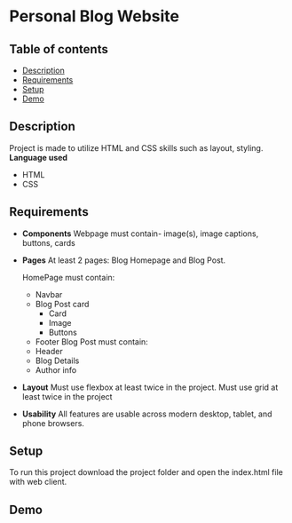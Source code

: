 # Personal Blog Website

## Table of contents
* [Description](#description)
* [Requirements](#requirements)
* [Setup](#setup)
* [Demo](#demo)

## Description
Project is made to utilize HTML and CSS skills such as layout, styling.
**Language used**
- HTML
- CSS

## Requirements
- **Components**
	Webpage must contain- image(s), image captions, buttons, cards
- **Pages**
    At least 2 pages: Blog Homepage and Blog Post.
    
    HomePage must contain:
    - Navbar
    - Blog Post card
        - Card
        - Image
        - Buttons
    - Footer
    Blog Post must contain:
    - Header
    - Blog Details
    - Author info
- **Layout**
    Must use flexbox at least twice in the project. Must use grid at least twice in the project
- **Usability**
	All features are usable across modern desktop, tablet, and phone browsers.

## Setup
To run this project download the project folder and open the index.html file with web client.

## Demo
